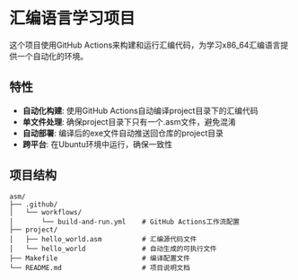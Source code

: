# 汇编语言学习项目

这个项目使用GitHub Actions来构建和运行汇编代码，为学习x86_64汇编语言提供一个自动化的环境。

## 特性

- **自动化构建**: 使用GitHub Actions自动编译project目录下的汇编代码
- **单文件处理**: 确保project目录下只有一个.asm文件，避免混淆
- **自动部署**: 编译后的exe文件自动推送回仓库的project目录
- **跨平台**: 在Ubuntu环境中运行，确保一致性

## 项目结构

```
asm/
├── .github/
│   └── workflows/
│       └── build-and-run.yml    # GitHub Actions工作流配置
├── project/
│   ├── hello_world.asm          # 汇编源代码文件
│   └── hello_world              # 自动生成的可执行文件
├── Makefile                     # 编译配置文件
└── README.md                    # 项目说明文档
```
